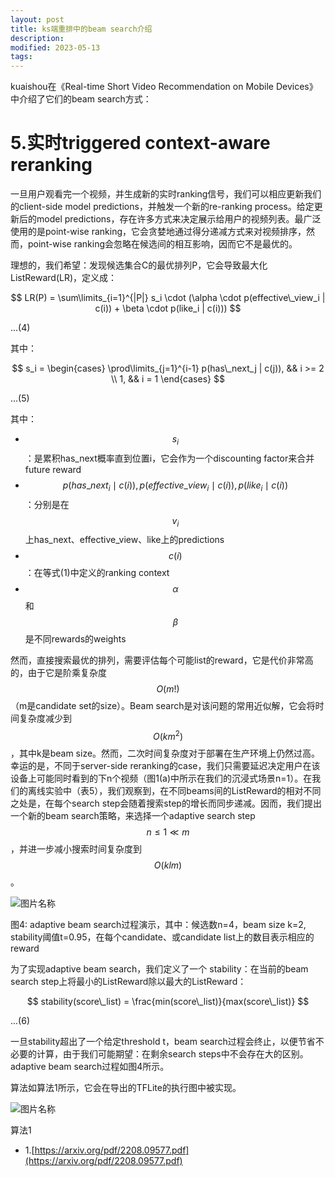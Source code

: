 ```yaml
---
layout: post
title: ks端重排中的beam search介绍
description: 
modified: 2023-05-13
tags: 
---
```


kuaishou在《Real-time Short Video Recommendation on Mobile Devices》中介绍了它们的beam search方式：

# 5.实时triggered context-aware reranking

一旦用户观看完一个视频，并生成新的实时ranking信号，我们可以相应更新我们的client-side model predictions，并触发一个新的re-ranking process。给定更新后的model predictions，存在许多方式来决定展示给用户的视频列表。最广泛使用的是point-wise ranking，它会贪婪地通过得分递减方式来对视频排序，然而，point-wise ranking会忽略在候选间的相互影响，因而它不是最优的。

理想的，我们希望：发现候选集合C的最优排列P，它会导致最大化ListReward(LR)，定义成：

$$
LR(P) = \sum\limits_{i=1}^{|P|} s_i \cdot (\alpha \cdot p(effective\_view_i | c(i)) + \beta \cdot p(like_i | c(i)))
$$

...(4)

其中：

$$
s_i = \begin{cases}
\prod\limits_{j=1}^{i-1} p(has\_next_j | c(j)), && i >= 2 \\
1, && i = 1
\end{cases}
$$

...(5)

其中：

- $$s_i$$：是累积has_next概率直到位置i，它会作为一个discounting factor来合并future reward
- $$p(has\_next_i \mid c(i)), p(effective\_view_i \mid c(i)), p(like_i \mid c(i))$$：分别是在$$v_i$$上has_next、effective_view、like上的predictions
- $$c(i)$$：在等式(1)中定义的ranking context 
- $$\alpha$$和$$\beta$$是不同rewards的weights

然而，直接搜索最优的排列，需要评估每个可能list的reward，它是代价非常高的，由于它是阶乘复杂度$$O(m!)$$（m是candidate set的size）。Beam search是对该问题的常用近似解，它会将时间复杂度减少到$$O(km^2)$$，其中k是beam size。然而，二次时间复杂度对于部署在生产环境上仍然过高。幸运的是，不同于server-side reranking的case，我们只需要延迟决定用户在该设备上可能同时看到的下n个视频（图1(a)中所示在我们的沉浸式场景n=1）。在我们的离线实验中（表5），我们观察到，在不同beams间的ListReward的相对不同之处是，在每个search step会随着搜索step的增长而同步递减。因而，我们提出一个新的beam search策略，来选择一个adaptive search step $$n \leq 1 \ll m$$，并进一步减小搜索时间复杂度到$$O(klm)$$。

<img alt="图片名称" src="https://picabstract-preview-ftn.weiyun.com/ftn_pic_abs_v3/14d27f02b4ee48fb1a5b3ce458f6bb7e4c6206ff1852753f8bf6b5447c3977ff07beb495908fafab6fa799a78b08a5ea?pictype=scale&amp;from=30113&amp;version=3.3.3.3&amp;fname=1.jpg&amp;size=750">

图4: adaptive beam search过程演示，其中：候选数n=4，beam size k=2, stability阈值t=0.95，在每个candidate、或candidate list上的数目表示相应的reward

为了实现adaptive beam search，我们定义了一个 stability：在当前的beam search step上将最小的ListReward除以最大的ListReward：

$$
stability(score\_list) = \frac{min(score\_list)}{max(score\_list)}
$$

...(6)

一旦stability超出了一个给定threshold t，beam search过程会终止，以便节省不必要的计算，由于我们可能期望：在剩余search steps中不会存在大的区别。adaptive beam search过程如图4所示。

算法如算法1所示，它会在导出的TFLite的执行图中被实现。


<img alt="图片名称" src="https://picabstract-preview-ftn.weiyun.com/ftn_pic_abs_v3/2bbabc4e43692ede01b174ca7f00d984b0b6f7d621cc13c2c8d6c6fc32b6ecbaed0f2539b511fb4b3169d008163f195b?pictype=scale&amp;from=30113&amp;version=3.3.3.3&amp;fname=2.jpg&amp;size=750">

算法1


- 1.[https://arxiv.org/pdf/2208.09577.pdf](https://arxiv.org/pdf/2208.09577.pdf)
